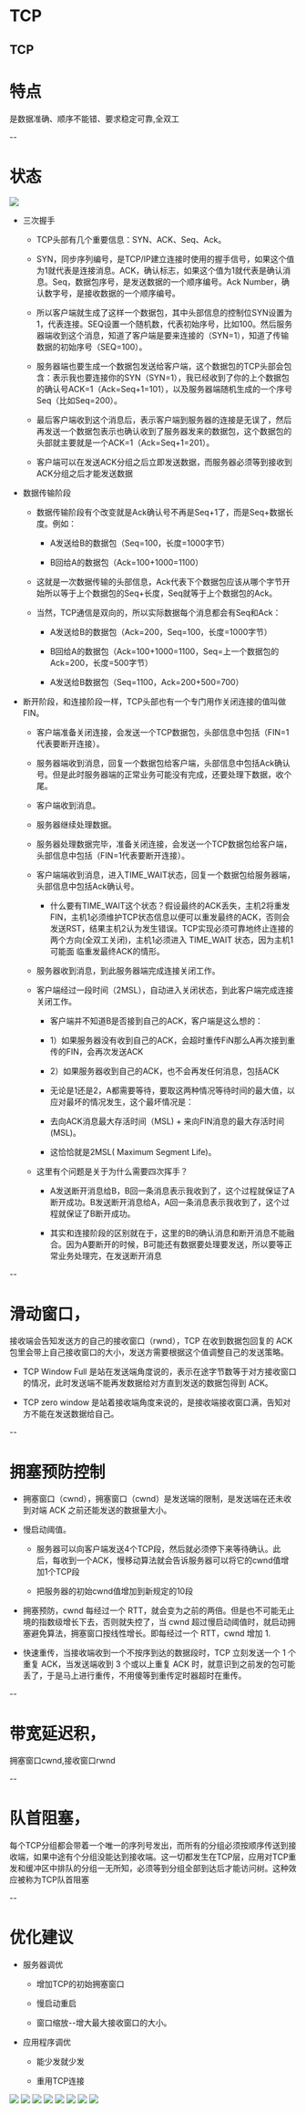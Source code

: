 # TCP
TCP
--

# 特点
是数据准确、顺序不能错、要求稳定可靠,全双工


--

# 状态
![](./1.jpg)

- 三次握手


    - TCP头部有几个重要信息：SYN、ACK、Seq、Ack。


    - SYN，同步序列编号，是TCP/IP建立连接时使用的握手信号，如果这个值为1就代表是连接消息。ACK，确认标志，如果这个值为1就代表是确认消息。Seq，数据包序号，是发送数据的一个顺序编号。Ack Number，确认数字号，是接收数据的一个顺序编号。


    - 所以客户端就生成了这样一个数据包，其中头部信息的控制位SYN设置为1，代表连接。SEQ设置一个随机数，代表初始序号，比如100。然后服务器端收到这个消息，知道了客户端是要来连接的（SYN=1），知道了传输数据的初始序号（SEQ=100）。


    - 服务器端也要生成一个数据包发送给客户端，这个数据包的TCP头部会包含：表示我也要连接你的SYN（SYN=1），我已经收到了你的上个数据包的确认号ACK=1（Ack=Seq+1=101），以及服务器端随机生成的一个序号Seq（比如Seq=200）。


    - 最后客户端收到这个消息后，表示客户端到服务器的连接是无误了，然后再发送一个数据包表示也确认收到了服务器发来的数据包，这个数据包的头部就主要就是一个ACK=1（Ack=Seq+1=201）。


    - 客户端可以在发送ACK分组之后立即发送数据，而服务器必须等到接收到ACK分组之后才能发送数据


- 数据传输阶段


    - 数据传输阶段有个改变就是Ack确认号不再是Seq+1了，而是Seq+数据长度。例如：


         - A发送给B的数据包（Seq=100，长度=1000字节）


         - B回给A的数据包（Ack=100+1000=1100）


    - 这就是一次数据传输的头部信息，Ack代表下个数据包应该从哪个字节开始所以等于上个数据包的Seq+长度，Seq就等于上个数据包的Ack。


    - 当然，TCP通信是双向的，所以实际数据每个消息都会有Seq和Ack：


         - A发送给B的数据包（Ack=200，Seq=100，长度=1000字节）


         - B回给A的数据包（Ack=100+1000=1100，Seq=上一个数据包的Ack=200，长度=500字节）


         - A发送给B数据包（Seq=1100，Ack=200+500=700）


- 断开阶段，和连接阶段一样，TCP头部也有一个专门用作关闭连接的值叫做FIN。


    - 客户端准备关闭连接，会发送一个TCP数据包，头部信息中包括（FIN=1代表要断开连接）。


    - 服务器端收到消息，回复一个数据包给客户端，头部信息中包括Ack确认号。但是此时服务器端的正常业务可能没有完成，还要处理下数据，收个尾。


    - 客户端收到消息。


    - 服务器继续处理数据。


    - 服务器处理数据完毕，准备关闭连接，会发送一个TCP数据包给客户端，头部信息中包括（FIN=1代表要断开连接）。


    - 客户端端收到消息，进入TIME_WAIT状态，回复一个数据包给服务器端，头部信息中包括Ack确认号。


         - 什么要有TIME_WAIT这个状态？假设最终的ACK丢失，主机2将重发FIN，主机1必须维护TCP状态信息以便可以重发最终的ACK，否则会发送RST，结果主机2认为发生错误。TCP实现必须可靠地终止连接的两个方向(全双工关闭)，主机1必须进入 TIME_WAIT 状态，因为主机1可能面 临重发最终ACK的情形。


    - 服务器收到消息，到此服务器端完成连接关闭工作。


    - 客户端经过一段时间（2MSL），自动进入关闭状态，到此客户端完成连接关闭工作。


         - 客户端并不知道B是否接到自己的ACK，客户端是这么想的：


         - 1）如果服务器没有收到自己的ACK，会超时重传FiN那么A再次接到重传的FIN，会再次发送ACK


         - 2）如果服务器收到自己的ACK，也不会再发任何消息，包括ACK


         - 无论是1还是2，A都需要等待，要取这两种情况等待时间的最大值，以应对最坏的情况发生，这个最坏情况是：


         - 去向ACK消息最大存活时间（MSL) + 来向FIN消息的最大存活时间(MSL)。


         - 这恰恰就是2MSL( Maximum Segment Life)。


    - 这里有个问题是关于为什么需要四次挥手？


         - A发送断开消息给B，B回一条消息表示我收到了，这个过程就保证了A断开成功。B发送断开消息给A，A回一条消息表示我收到了，这个过程就保证了B断开成功。


         - 其实和连接阶段的区别就在于，这里的B的确认消息和断开消息不能融合。因为A要断开的时候，B可能还有数据要处理要发送，所以要等正常业务处理完，在发送断开消息



--

# 滑动窗口，
接收端会告知发送方的自己的接收窗口（rwnd），TCP 在收到数据包回复的 ACK 包里会带上自己接收窗口的大小，发送方需要根据这个值调整自己的发送策略。


- TCP Window Full 是站在发送端角度说的，表示在途字节数等于对方接收窗口的情况，此时发送端不能再发数据给对方直到发送的数据包得到 ACK。


- TCP zero window 是站着接收端角度来说的，是接收端接收窗口满，告知对方不能在发送数据给自己。



--

# 拥塞预防控制


- 拥塞窗口（cwnd），拥塞窗口（cwnd）是发送端的限制，是发送端在还未收到对端 ACK 之前还能发送的数据量大小。


- 慢启动阈值。


    - 服务器可以向客户端发送4个TCP段，然后就必须停下来等待确认。此后，每收到一个ACK，慢移动算法就会告诉服务器可以将它的cwnd值增加1个TCP段


    - 把服务器的初始cwnd值增加到新规定的10段


- 拥塞预防，cwnd 每经过一个 RTT，就会变为之前的两倍。但是也不可能无止境的指数级增长下去，否则就失控了，当 cwnd 超过慢启动阈值时，就启动拥塞避免算法，拥塞窗口按线性增长。即每经过一个 RTT，cwnd 增加 1.


- 快速重传，当接收端收到一个不按序到达的数据段时，TCP 立刻发送一个 1 个重复 ACK，当发送端收到 3 个或以上重复 ACK 时，就意识到之前发的包可能丢了，于是马上进行重传，不用傻等到重传定时器超时在重传。



--

# 带宽延迟积，
拥塞窗口cwnd,接收窗口rwnd



--

# 队首阻塞，
每个TCP分组都会带着一个唯一的序列号发出，而所有的分组必须按顺序传送到接收端，如果中途有个分组没能达到接收端。这一切都发生在TCP层，应用对TCP重发和缓冲区中排队的分组一无所知，必须等到分组全部到达后才能访问树。这种效应被称为TCP队首阻塞



--

# 优化建议


- 服务器调优


    - 增加TCP的初始拥塞窗口


    - 慢启动重启


    - 窗口缩放--增大最大接收窗口的大小。


- 应用程序调优


    - 能少发就少发


    - 重用TCP连接


![](./tcp1.png)
![](./tcp2.png)
![](./tcp3.png)
![](./tcp4.png)
![](./tcp5.png)
![](./tcp6.png)
![](./tcp7.png)
![](./tcp8.png)